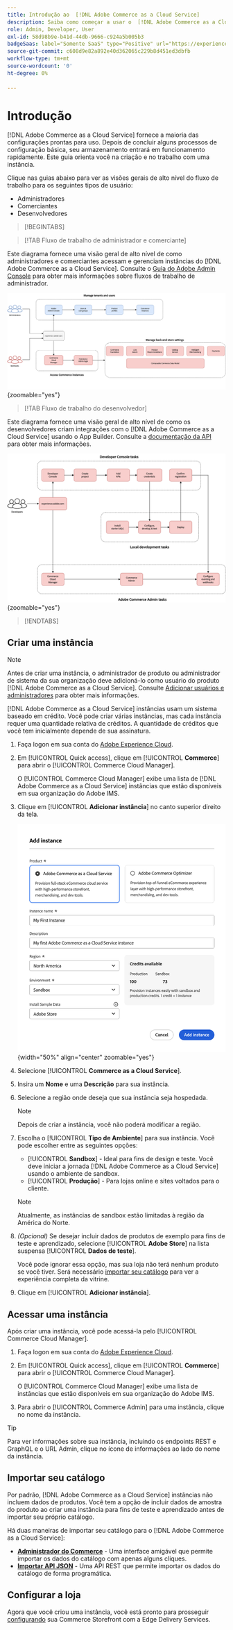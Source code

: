 ```yaml
---
title: Introdução ao  [!DNL Adobe Commerce as a Cloud Service]
description: Saiba como começar a usar o  [!DNL Adobe Commerce as a Cloud Service].
role: Admin, Developer, User
exl-id: 58d98b9e-b41d-44db-9666-c924a5b005b3
badgeSaas: label="Somente SaaS" type="Positive" url="https://experienceleague.adobe.com/en/docs/commerce/user-guides/product-solutions" tooltip="Aplicável somente a projetos do Adobe Commerce as a Cloud Service e do Adobe Commerce Optimizer (infraestrutura SaaS gerenciada pela Adobe)."
source-git-commit: c608d9e82a892e40d362065c229b8d451ed3dbfb
workflow-type: tm+mt
source-wordcount: '0'
ht-degree: 0%

---
```


# Introdução

[!DNL Adobe Commerce as a Cloud Service] fornece a maioria das configurações prontas para uso. Depois de concluir alguns processos de configuração básica, seu armazenamento entrará em funcionamento rapidamente. Este guia orienta você na criação e no trabalho com uma instância.

Clique nas guias abaixo para ver as visões gerais de alto nível do fluxo de trabalho para os seguintes tipos de usuário:

* Administradores
* Comerciantes
* Desenvolvedores

>[!BEGINTABS]

>[!TAB Fluxo de trabalho de administrador e comerciante]

Este diagrama fornece uma visão geral de alto nível de como administradores e comerciantes acessam e gerenciam instâncias do [!DNL Adobe Commerce as a Cloud Service]. Consulte o [Guia do Adobe Admin Console](https://helpx.adobe.com/enterprise/admin-guide.html) para obter mais informações sobre fluxos de trabalho de administrador.

![[!DNL Adobe Commerce as a Cloud Service] diagrama de fluxo de comerciante](./assets/merchant-flow.svg){zoomable="yes"}

>[!TAB Fluxo de trabalho do desenvolvedor]

Este diagrama fornece uma visão geral de alto nível de como os desenvolvedores criam integrações com o [!DNL Adobe Commerce as a Cloud Service] usando o App Builder. Consulte a [documentação da API](https://developer.adobe.com/commerce/webapi/rest/) para obter mais informações.

![[!DNL Adobe Commerce as a Cloud Service] diagrama do fluxo do desenvolvedor](./assets/developer-flow.svg){zoomable="yes"}

>[!ENDTABS]

## Criar uma instância

>[!NOTE]
>
>Antes de criar uma instância, o administrador de produto ou administrador de sistema da sua organização deve adicioná-lo como usuário do produto [!DNL Adobe Commerce as a Cloud Service]. Consulte [Adicionar usuários e administradores](./user-management.md#add-users-and-admins) para obter mais informações.

[!DNL Adobe Commerce as a Cloud Service] instâncias usam um sistema baseado em crédito. Você pode criar várias instâncias, mas cada instância requer uma quantidade relativa de créditos. A quantidade de créditos que você tem inicialmente depende de sua assinatura.

1. Faça logon em sua conta do [Adobe Experience Cloud](https://experience.adobe.com/).

1. Em [!UICONTROL Quick access], clique em [!UICONTROL **Commerce**] para abrir o [!UICONTROL Commerce Cloud Manager].

   O [!UICONTROL Commerce Cloud Manager] exibe uma lista de [!DNL Adobe Commerce as a Cloud Service] instâncias que estão disponíveis em sua organização do Adobe IMS.

1. Clique em [!UICONTROL **Adicionar instância**] no canto superior direito da tela.

   ![Criar Instância](./assets/create-instance.png){width="50%" align="center" zoomable="yes"}

1. Selecione [!UICONTROL **Commerce as a Cloud Service**].

1. Insira um **Nome** e uma **Descrição** para sua instância.

1. Selecione a região onde deseja que sua instância seja hospedada.

   >[!NOTE]
   >
   >Depois de criar a instância, você não poderá modificar a região.

1. Escolha o [!UICONTROL **Tipo de Ambiente**] para sua instância. Você pode escolher entre as seguintes opções:

   * [!UICONTROL **Sandbox**] - Ideal para fins de design e teste. Você deve iniciar a jornada [!DNL Adobe Commerce as a Cloud Service] usando o ambiente de sandbox.
   * [!UICONTROL **Produção**] - Para lojas online e sites voltados para o cliente.

   >[!NOTE]
   >
   >Atualmente, as instâncias de sandbox estão limitadas à região da América do Norte.

1. _(Opcional)_ Se desejar incluir dados de produtos de exemplo para fins de teste e aprendizado, selecione [!UICONTROL **Adobe Store**] na lista suspensa [!UICONTROL **Dados de teste**].

   Você pode ignorar essa opção, mas sua loja não terá nenhum produto se você tiver. Será necessário [importar seu catálogo](#import-your-catalog) para ver a experiência completa da vitrine.

1. Clique em [!UICONTROL **Adicionar instância**].

## Acessar uma instância

Após criar uma instância, você pode acessá-la pelo [!UICONTROL Commerce Cloud Manager].

1. Faça logon em sua conta do [Adobe Experience Cloud](https://experience.adobe.com/).

1. Em [!UICONTROL Quick access], clique em [!UICONTROL **Commerce**] para abrir o [!UICONTROL Commerce Cloud Manager].

   O [!UICONTROL Commerce Cloud Manager] exibe uma lista de instâncias que estão disponíveis em sua organização do Adobe IMS.

1. Para abrir o [!UICONTROL Commerce Admin] para uma instância, clique no nome da instância.

>[!TIP]
>
>Para ver informações sobre sua instância, incluindo os endpoints REST e GraphQL e o URL Admin, clique no ícone de informações ao lado do nome da instância.

## Importar seu catálogo

Por padrão, [!DNL Adobe Commerce as a Cloud Service] instâncias não incluem dados de produtos. Você tem a opção de incluir dados de amostra do produto ao criar uma instância para fins de teste e aprendizado antes de importar seu próprio catálogo.

Há duas maneiras de importar seu catálogo para o [!DNL Adobe Commerce as a Cloud Service]:

* [**Administrador do Commerce**](https://experienceleague.adobe.com/en/docs/commerce-admin/systems/data-transfer/import/data-import) - Uma interface amigável que permite importar os dados do catálogo com apenas alguns cliques.
* [**Importar API JSON**](https://developer.adobe.com/commerce/webapi/rest/modules/import/#import-json-api) - Uma API REST que permite importar os dados do catálogo de forma programática.

<!-- TODO

- Add guidance about how to choose which method to use
- Add guidance for new vs existing customers (cross-reference OR and _include file for migration content)

-->

## Configurar a loja

Agora que você criou uma instância, você está pronto para prosseguir [configurando](storefront.md) sua Commerce Storefront com a Edge Delivery Services.
